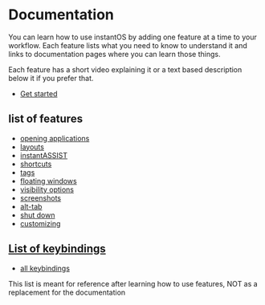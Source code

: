 # Documentation

You can learn how to use instantOS by adding one feature at a time to your workflow. 
Each feature lists what you need to know to understand it and links to documentation pages where you can learn those things. 

Each feature has a short video explaining it or a text based description below it if you prefer that. 

<ul class="actions">
    <li><a href="https://www.youtube.com/playlist?list=PLczWCikHiuy_2fBZ_ttJuybBXVERrJDAu" class="button special icon fa-youtube">Get started</a></li>
</ul>

## list of features
- [opening applications](https://instantos.github.io/instantos.github.io/youtube/apps)
- [layouts](https://instantos.github.io/instantos.github.io/youtube/layouts)
- [instantASSIST](https://instantos.github.io/instantos.github.io/youtube/assist)
- [shortcuts](https://instantos.github.io/instantos.github.io/youtube/shortcuts)
- [tags](https://instantos.github.io/instantos.github.io/youtube/tags)
- [floating windows](https://instantos.github.io/instantos.github.io/youtube/floating)
- [visibility options](https://instantos.github.io/instantos.github.io/youtube/visibility)
- [screenshots](https://instantos.github.io/instantos.github.io/youtube/screenshots)
- [alt-tab](https://instantos.github.io/instantos.github.io/youtube/alttab)
- [shut down](https://instantos.github.io/instantos.github.io/youtube/shutdown)
- [customizing](https://instantos.github.io/instantos.github.io/youtube/customize)

## [List of keybindings](https://instantos.github.io/instantos.github.io/youtube/hotkeys)
- [all keybindings](https://instantos.github.io/instantos.github.io/youtube/hotkeys)

This list is meant for reference after learning how to use features, NOT as a replacement for the documentation
